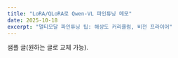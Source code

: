 ```yaml
---
title: "LoRA/QLoRA로 Qwen-VL 파인튜닝 메모"
date: 2025-10-18
excerpt: "멀티모달 파인튜닝 팁: 해상도 커리큘럼, 비전 프라이어"
---
```

샘플 글(원하는 글로 교체 가능).
